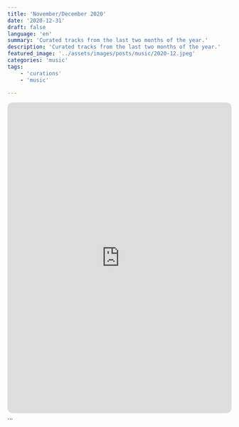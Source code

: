 ```yaml
---
title: 'November/December 2020'
date: '2020-12-31'
draft: false
language: 'en'
summary: 'Curated tracks from the last two months of the year.'
description: 'Curated tracks from the last two months of the year.'
featured_image: '../assets/images/posts/music/2020-12.jpeg'
categories: 'music'
tags:
    - 'curations'
    - 'music'

---
```

<!-- @format -->
<iframe
    style="border-radius:12px"
    src="https://open.spotify.com/embed/playlist/6RZHlsgceAP2yyYWy4KxGa"
    width="100%"
    height="700"
    frameBorder="0"
    allowfullscreen=""
    allow="
        autoplay;
        clipboard-write;
        encrypted-media;
        fullscreen;
        picture-in-picture
        "
    loading="lazy"
    ></iframe>
...
